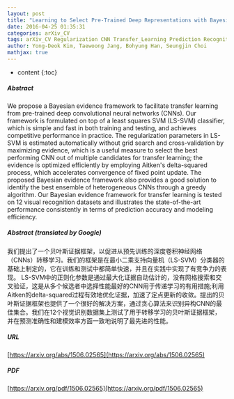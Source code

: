 ```yaml
---
layout: post
title: "Learning to Select Pre-Trained Deep Representations with Bayesian Evidence Framework"
date: 2016-04-25 01:35:31
categories: arXiv_CV
tags: arXiv_CV Regularization CNN Transfer_Learning Prediction Recognition
author: Yong-Deok Kim, Taewoong Jang, Bohyung Han, Seungjin Choi
mathjax: true
---
```


* content
{:toc}

##### Abstract
We propose a Bayesian evidence framework to facilitate transfer learning from pre-trained deep convolutional neural networks (CNNs). Our framework is formulated on top of a least squares SVM (LS-SVM) classifier, which is simple and fast in both training and testing, and achieves competitive performance in practice. The regularization parameters in LS-SVM is estimated automatically without grid search and cross-validation by maximizing evidence, which is a useful measure to select the best performing CNN out of multiple candidates for transfer learning; the evidence is optimized efficiently by employing Aitken's delta-squared process, which accelerates convergence of fixed point update. The proposed Bayesian evidence framework also provides a good solution to identify the best ensemble of heterogeneous CNNs through a greedy algorithm. Our Bayesian evidence framework for transfer learning is tested on 12 visual recognition datasets and illustrates the state-of-the-art performance consistently in terms of prediction accuracy and modeling efficiency.

##### Abstract (translated by Google)
我们提出了一个贝叶斯证据框架，以促进从预先训练的深度卷积神经网络（CNNs）转移学习。我们的框架是在最小二乘支持向量机（LS-SVM）分类器的基础上制定的，它在训练和测试中都简单快速，并且在实践中实现了有竞争力的表现。 LS-SVM中的正则化参数是通过最大化证据自动估计的，没有网格搜索和交叉验证，这是从多个候选者中选择性能最好的CNN用于传递学习的有用措施;利用Aitken的delta-squared过程有效地优化证据，加速了定点更新的收敛。提出的贝叶斯证据框架也提供了一个很好的解决方案，通过贪心算法来识别异构CNN的最佳集合。我们在12个视觉识别数据集上测试了用于转移学习的贝叶斯证据框架，并在预测准确性和建模效率方面一致地说明了最先进的性能。

##### URL
[https://arxiv.org/abs/1506.02565](https://arxiv.org/abs/1506.02565)

##### PDF
[https://arxiv.org/pdf/1506.02565](https://arxiv.org/pdf/1506.02565)

